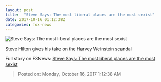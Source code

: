 ```yaml
---
layout: post
title:  "Steve Says: The most liberal places are the most sexist"
date: 2017-10-16 01:12:38Z
categories: fox-news
---
```


![Steve Says: The most liberal places are the most sexist](http://a57.foxnews.com/media2.foxnews.com/BrightCove/694940094001/2017/10/16/640/360/694940094001_5612145392001_5612153189001-vs.jpg)

Steve Hilton gives his take on the Harvey Weinstein scandal


Full story on F3News: [Steve Says: The most liberal places are the most sexist](http://www.f3nws.com/n/eGsnj)

> Posted on: Monday, October 16, 2017 1:12:38 AM
